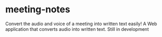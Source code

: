 # meeting-notes
Convert the audio and voice of a meeting into written text easily!
A Web application that converts audio into written text. Still in development
